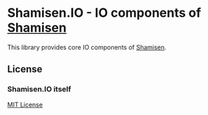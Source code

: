 ﻿# Shamisen.IO - IO components of [Shamisen](https://github.com/MineCake147E/Shamisen)

This library provides core IO components of [Shamisen](https://github.com/MineCake147E/Shamisen).

## License

### Shamisen.IO itself

[MIT License](https://github.com/MineCake147E/Shamisen/blob/develop/LICENSE.md)
